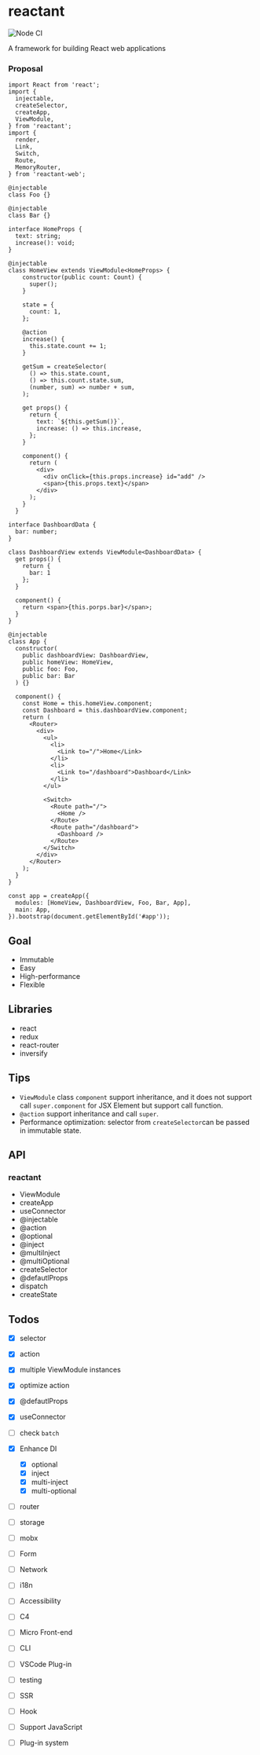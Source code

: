 # reactant

![Node CI](https://github.com/unadlib/reactant/workflows/Node%20CI/badge.svg)

A framework for building React web applications

### Proposal

```tsx
import React from 'react';
import {
  injectable,
  createSelector,
  createApp,
  ViewModule,
} from 'reactant';
import {
  render,
  Link,
  Switch,
  Route,
  MemoryRouter,
} from 'reactant-web';

@injectable
class Foo {}

@injectable
class Bar {}

interface HomeProps {
  text: string;
  increase(): void;
}

@injectable
class HomeView extends ViewModule<HomeProps> {
    constructor(public count: Count) {
      super();
    }

    state = {
      count: 1,
    };

    @action
    increase() {
      this.state.count += 1;
    }

    getSum = createSelector(
      () => this.state.count,
      () => this.count.state.sum,
      (number, sum) => number + sum,
    );

    get props() {
      return {
        text: `${this.getSum()}`,
        increase: () => this.increase,
      };
    }

    component() {
      return (
        <div>
          <div onClick={this.props.increase} id="add" />
          <span>{this.props.text}</span>
        </div>
      );
    }
  }

interface DashboardData {
  bar: number;
}

class DashboardView extends ViewModule<DashboardData> {
  get props() {
    return {
      bar: 1
    };
  }

  component() {
    return <span>{this.porps.bar}</span>;
  }
}

@injectable
class App {
  constructor(
    public dashboardView: DashboardView,
    public homeView: HomeView,
    public foo: Foo,
    public bar: Bar
  ) {}

  component() {
    const Home = this.homeView.component;
    const Dashboard = this.dashboardView.component;
    return (
      <Router>
        <div>
          <ul>
            <li>
              <Link to="/">Home</Link>
            </li>
            <li>
              <Link to="/dashboard">Dashboard</Link>
            </li>
          </ul>

          <Switch>
            <Route path="/">
              <Home />
            </Route>
            <Route path="/dashboard">
              <Dashboard />
            </Route>
          </Switch>
        </div>
      </Router>
    );
  }
}

const app = createApp({
  modules: [HomeView, DashboardView, Foo, Bar, App],
  main: App,
}).bootstrap(document.getElementById('#app'));
```

## Goal

* Immutable
* Easy
* High-performance
* Flexible

## Libraries

* react
* redux
* react-router
* inversify

## Tips

* `ViewModule` class `component` support inheritance, and it does not support call `super.component` for JSX Element but support call function.
* `@action` support inheritance and call `super`.
* Performance optimization: selector from `createSelector`can be passed in immutable state.

## API

### reactant

* ViewModule
* createApp
* useConnector
* @injectable
* @action
* @optional
* @inject
* @multiInject
* @multiOptional
* createSelector
* @defautlProps
* dispatch
* createState

## Todos

- [x] selector
- [x] action
- [x] multiple ViewModule instances
- [x] optimize action
- [x] @defautlProps
- [x] useConnector
- [ ] check `batch`
- [x] Enhance DI
  - [x] optional
  - [x] inject
  - [x] multi-inject
  - [x] multi-optional
- [ ] router
- [ ] storage

- [ ] mobx
- [ ] Form
- [ ] Network
- [ ] i18n
- [ ] Accessibility
- [ ] C4
- [ ] Micro Front-end
- [ ] CLI
- [ ] VSCode Plug-in
- [ ] testing
- [ ] SSR
- [ ] Hook
- [ ] Support JavaScript
- [ ] Plug-in system
